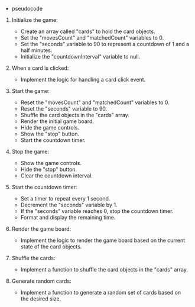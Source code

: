 - pseudocode

1. Initialize the game:

   - Create an array called "cards" to hold the card objects.
   - Set the "movesCount" and "matchedCount" variables to 0.
   - Set the "seconds" variable to 90 to represent a countdown of 1 and a half minutes.
   - Initialize the "countdownInterval" variable to null.

2. When a card is clicked:

   - Implement the logic for handling a card click event.

3. Start the game:

   - Reset the "movesCount" and "matchedCount" variables to 0.
   - Reset the "seconds" variable to 90.
   - Shuffle the card objects in the "cards" array.
   - Render the initial game board.
   - Hide the game controls.
   - Show the "stop" button.
   - Start the countdown timer.

4. Stop the game:

   - Show the game controls.
   - Hide the "stop" button.
   - Clear the countdown interval.

5. Start the countdown timer:

   - Set a timer to repeat every 1 second.
   - Decrement the "seconds" variable by 1.
   - If the "seconds" variable reaches 0, stop the countdown timer.
   - Format and display the remaining time.

6. Render the game board:

   - Implement the logic to render the game board based on the current state of the card objects.

7. Shuffle the cards:

   - Implement a function to shuffle the card objects in the "cards" array.

8. Generate random cards:
   - Implement a function to generate a random set of cards based on the desired size.

